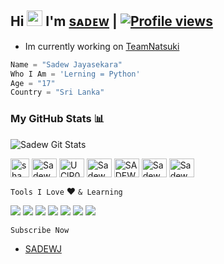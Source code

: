 ## Hi <img src="https://raw.githubusercontent.com/MartinHeinz/MartinHeinz/master/wave.gif" width="25px"> I'm [sᴀᴅᴇᴡ](https://t.me/itz_Sadew) | [![Profile views](https://komarev.com/ghpvc/?username=Sadew451&label=Profile%20views)](https://github.com/Sadew451) 

- Im currently working on [TeamNatsuki](https://t.me/TeamNatsuki)

```python
Name = "Sadew Jayasekara"
Who I Am = 'Lerning = Python'
Age = "17"
Country = "Sri Lanka"
```
<h3 align="left"><b>My GitHub Stats 📊</b></h4>

![Sadew Git Stats](https://github-readme-stats.vercel.app/api?username=Sadew451&include_all_commits=true&count_private=true&theme=highcontrast)

<a href="https://telegram.me/itz_Sadew" target="blank"><img align="center" src="https://telegra.ph/file/26d2289b53f2b5f183a49.png" alt="shamilnelli" height="30" width="30" /></a>
<a href="https://instagram.com/slsadewbro1" target="blank"><img align="center" src="https://raw.githubusercontent.com/rahuldkjain/github-profile-readme-generator/master/src/images/icons/Social/instagram.svg" alt="Sadew Jayasekara" height="30" width="40" /></a>
<a href="https://www.youtube.com/c/SADEWj" target="blank"><img align="center" src="https://raw.githubusercontent.com/rahuldkjain/github-profile-readme-generator/master/src/images/icons/Social/youtube.svg" alt="UClP0fw_t0lOU1mYuL7gEa2g" height="30" width="40" /></a>
<a href="https://sadewofficial45@gmail.com" target="blank"><img align="center" src="https://img.icons8.com/color/48/000000/gmail--v2.png" alt="Sadew Jayasekara" height="30" width="40" /></a>
<a href="https://fb.com/SADEWJ45" target="blank"><img align="center" src="https://raw.githubusercontent.com/rahuldkjain/github-profile-readme-generator/master/src/images/icons/Social/facebook.svg" alt="SADEWJ" height="30" width="40" /></a>
<a href="https://twitter.com/Sadew_J" target="blank"><img align="center" src="https://raw.githubusercontent.com/rahuldkjain/github-profile-readme-generator/master/src/images/icons/Social/twitter.svg" alt="Sadew Jayasekara" height="30" width="40" /></a>
<a href="https://linkedin.com/in/SadewJayasekara" target="blank"><img align="center" src="https://raw.githubusercontent.com/rahuldkjain/github-profile-readme-generator/master/src/images/icons/Social/linked-in-alt.svg" alt="Sadew Jayasekara" height="30" width="40" /></a>
 
`Tools I Love` ♥️ `& Learning`

<a href="https://cloud.google.com"><img src="https://img.icons8.com/fluency/48/000000/google-cloud.png"/></a>
<a href="https://heroku.com"><img src="https://img.icons8.com/color/48/000000/heroku.png"/></a>
<a href="https://www.w3.org/html"><img src="https://img.icons8.com/color/48/000000/html-5--v1.png"/></a>
<a href="https://www.mongodb.com"><img src="https://img.icons8.com/color/48/000000/mongodb.png"/></a>
<a href="https://www.postgresql.org"><img src="https://img.icons8.com/color/48/000000/postgreesql.png"/></a>
<a href="https://www.python.org"><img src="https://img.icons8.com/color/48/000000/python--v1.png"/></a>
<a href="https://redis.io"><img src="https://img.icons8.com/color/48/000000/redis.png"/></a>

`Subscribe Now` 

- [SADEWJ](https://youtube.com/c/SadewJ)

